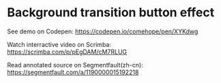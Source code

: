 # Background transition button effect

See demo on Codepen: https://codepen.io/comehope/pen/XYKdwg

Watch interractive video on Scrimba: https://scrimba.com/p/pEgDAM/cM7RLUG

Read annotated source on Segmentfault(zh-cn): https://segmentfault.com/a/1190000015192218